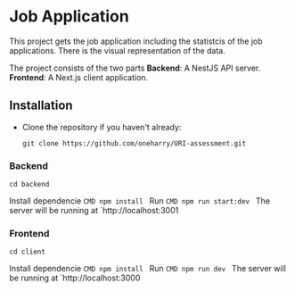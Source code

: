 # Job Application
This project gets the job application including the statistcis of the job applications. There is the visual representation of the data.   

The project consists of the two parts
   **Backend**: A NestJS API server.
   **Frontend**: A Next.js client application.

## Installation
 - Clone the repository if you haven't already:
    ```CMD
    git clone https://github.com/oneharry/URI-assessment.git
    ```

### Backend
   ```
   cd backend
   ```
Install dependencie 
    ```CMD
    npm install
    ```
Run 
    ```CMD
    npm run start:dev
    ```
The server will be running at `http://localhost:3001


### Frontend
   ```
   cd client
   ```
Install dependencie 
    ```CMD
    npm install
    ```
Run 
    ```CMD
    npm run dev
    ```
The server will be running at `http://localhost:3000






